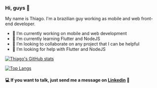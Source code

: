 ### Hi, guys 👋

My name is Thiago. I'm a brazilian guy working as mobile and web front-end developer. 

* 🔭 I’m currently working on mobile and web development
* 🌱 I’m currently learning Flutter and NodeJS
* 👯 I’m looking to collaborate on any project that I can be helpful
* 🤔 I’m looking for help with Flutter and NodeJS

[![Thiago's GitHub stats](https://github-readme-stats.vercel.app/api?username=theago-ls&count_private=true&show_icons=true&theme=dark)](https://github.com/anuraghazra/github-readme-stats)

[![Top Langs](https://github-readme-stats.vercel.app/api/top-langs/?username=theago-ls&layout=compact)](https://github.com/anuraghazra/github-readme-stats)

#### :computer: If you want to talk, just send me a message on [Linkedin](https://www.linkedin.com/in/thiago-lourenco-santos/) :speech_balloon:
